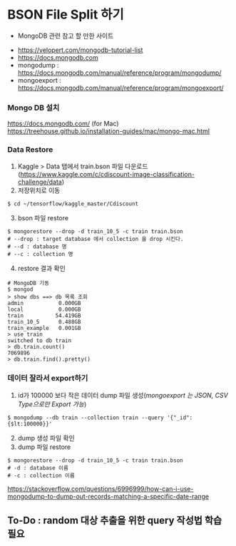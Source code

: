 # BSON File Split 하기
* MongoDB 관련 참고 할 만한 사이트
 - https://velopert.com/mongodb-tutorial-list
 - https://docs.mongodb.com
 - mongodump : https://docs.mongodb.com/manual/reference/program/mongodump/
 - mongoexport : https://docs.mongodb.com/manual/reference/program/mongoexport/


### Mongo DB 설치
https://docs.mongodb.com/
(for Mac) https://treehouse.github.io/installation-guides/mac/mongo-mac.html

### Data Restore
1. Kaggle > Data 탭에서 train.bson 파일 다운로드(https://www.kaggle.com/c/cdiscount-image-classification-challenge/data)
2. 저장위치로 이동
```
$ cd ~/tensorflow/kaggle_master/Cdiscount
```
3. bson 파일 restore
```
$ mongorestore --drop -d train_10_5 -c train train.bson
# --drop : target database 에서 collection 을 drop 시킨다.
# --d : database 명
# --c : collection 명
```
4. restore 결과 확인
```
# MongoDB 기동
$ mongod
> show dbs ==> db 목록 조회
admin           0.000GB
local           0.000GB
train          54.419GB
train_10_5      0.488GB
train_example   0.001GB
> use train
switched to db train
> db.train.count()
7069896
> db.train.find().pretty()
```


### 데이터 잘라서 export하기
1. id가 100000 보다 작은 데이터 dump 파일 생성(*mongoexport 는 JSON, CSV Type으로만 Export 가능*)
```
$ mongodump --db train --collection train --query '{"_id":{$lt:100000}}'
```
2. dump 생성 파일 확인
3. dump 파일 restore
```
$ mongorestore --drop -d train_10_5 -c train train.bson
# -d : database 이름
# -c : collection 이름
```

https://stackoverflow.com/questions/6996999/how-can-i-use-mongodump-to-dump-out-records-matching-a-specific-date-range

## To-Do : random 대상 추출을 위한 query 작성법 학습 필요
